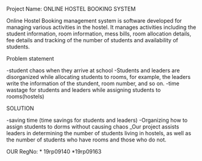 
Project Name: ONLINE HOSTEL BOOKING SYSTEM 

Online Hostel Booking management system is software developed for managing various activities in the hostel. It manages activities including the student information, room information, mess bills, room allocation details, fee details and tracking of the number of students and availability of students.

Problem statement

-student chaos when they arrive at school
-Students and leaders are disorganized while allocating students to rooms, for example, the leaders write the information of the stundent, room number, and so on.
-time wastage for students and leaders while assigning students to rooms(hostels)

SOLUTION

-saving time (time savings for students and leaders)
-Organizing how to assign students to dorms without causing chaos
_Our project assists leaders in determining the number of students living in hostels, as well as the number of students who have rooms and those who do not.


OUR RegNo: * 19rp09140
           *19rp09163

